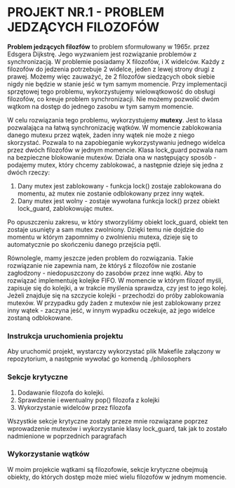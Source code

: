 
# PROJEKT NR.1 - PROBLEM JEDZĄCYCH FILOZOFÓW

**Problem jedzących filozfów** to problem sformułowany w 1965r. przez  Edsgera Dijkstrę. Jego wyzwaniem jest rozwiązanie problemów z synchronizacją. W problemie posiadamy X filozofów, i X widelców. Każdy z filozofów do jedzenia potrzebuje 2 widelce, jeden z lewej strony drugi z prawej. Możemy więc zauważyć, że 2 filozofów siedzących obok siebie nigdy nie będzie w stanie jeść w tym samym momencie. Przy implementacji sprzętowej tego problemu, wykorzystujemy wielowątkowość do obsługi filozofów, co kreuje problem synchronizacji. Nie możemy pozwolić dwóm wątkom na dostęp do jednego zasobu w tym samym momencie.

W celu rozwiązania tego problemu, wykorzystujemy **mutexy**. Jest to klasa pozwalająca na łatwą synchronizację wątków. W momencie zablokowania danego mutexu przez wątek, żaden inny wątek nie może z niego skorzystać. Pozwala to na zapobieganie wykorzystywaniu jednego widelca przez dwóch filozofów w jednym momencie. Klasa lock_guard pozwala nam na bezpieczne blokowanie mutexów. Działa ona w następujący sposób - podajemy mutex, który chcemy zablokować, a następnie dzieje się jedna z dwóch rzeczy:

1. Dany mutex jest zablokowany - funkcja lock() zostaje zablokowana do momentu, aż mutex nie zostanie odblokowany przez inny wątek.
2. Dany mutex jest wolny - zostaje wywołana funkcja lock() przez obiekt lock_guard, zablokowując mutex.

Po opuszczeniu zakresu, w który stworzyliśmy obiekt lock_guard, obiekt ten zostaje usunięty a sam mutex zwolniony. Dzięki temu nie dojdzie do momentu w którym zapomnimy o zwolnieniu mutexa, dzieje się to automatycznie po skończeniu danego przejścia pętli. 

Równolegle, mamy jeszcze jeden problem do rozwiązania. Takie rozwiązanie nie zapewnia nam, że któryś z filozofów nie zostanie zagłodzony - niedopuszczony do zasobów przez inne wątki. Aby to rozwiązać implementuję kolejke FIFO. W momencie w którym filozof myśli, zapisuje się do kolejki, a w trakcie myślenia sprawdza, czy jest to jego kolej. Jeżeli znajduje się na szczycie kolejki - przechodzi do próby zablokowania mutexów. W przypadku gdy żaden z mutexów nie jest zablokowany przez inny wątek - zaczyna jeść, w innym wypadku oczekuje, aż jego widelce zostaną odblokowane.

### Instrukcja uruchomienia projektu
Aby uruchomić projekt, wystarczy wykorzystać plik Makefile załączony w repozytorium, a następnie wywołać go komendą ./philosophers

### Sekcje krytyczne

1. Dodawanie filozofa do kolejki.
2. Sprawdzenie i ewentualny pop() filozofa z kolejki
3. Wykorzystanie widelców przez filozofa

Wszystkie sekcje krytyczne zostały przeze mnie rozwiązane poprzez wprowadzenie mutexów i wykorzystanie klasy lock_guard, tak jak to zostało nadmienione w poprzednich paragrafach

### Wykorzystanie wątków

W moim projekcie wątkami są filozofowie, sekcje krytyczne obejmują obiekty, do których dostęp może mieć wielu filozofów w jednym momencie.